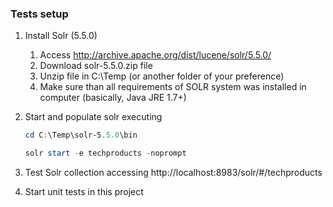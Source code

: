 ﻿### Tests setup
1.  Install Solr (5.5.0)
	1. Access http://archive.apache.org/dist/lucene/solr/5.5.0/
	2. Download solr-5.5.0.zip file
	3. Unzip file in C:\Temp (or another folder of your preference)
	4. Make sure than all requirements of SOLR system was installed in computer (basically, Java JRE 1.7+)

2.  Start and populate solr executing
	```powershell
	cd C:\Temp\solr-5.5.0\bin

	solr start -e techproducts -noprompt
	```
3.  Test Solr collection accessing http://localhost:8983/solr/#/techproducts
4.  Start unit tests in this project